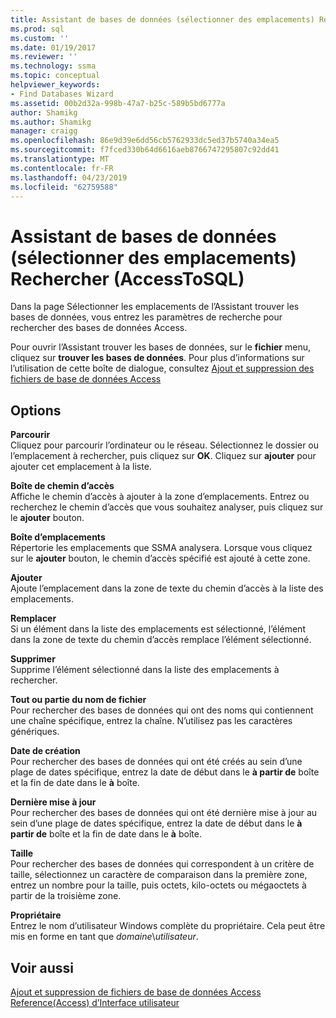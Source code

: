 ```yaml
---
title: Assistant de bases de données (sélectionner des emplacements) Rechercher (AccessToSQL) | Microsoft Docs
ms.prod: sql
ms.custom: ''
ms.date: 01/19/2017
ms.reviewer: ''
ms.technology: ssma
ms.topic: conceptual
helpviewer_keywords:
- Find Databases Wizard
ms.assetid: 00b2d32a-998b-47a7-b25c-589b5bd6777a
author: Shamikg
ms.author: Shamikg
manager: craigg
ms.openlocfilehash: 86e9d39e6dd56cb5762933dc5ed37b5740a34ea5
ms.sourcegitcommit: f7fced330b64d6616aeb8766747295807c92dd41
ms.translationtype: MT
ms.contentlocale: fr-FR
ms.lasthandoff: 04/23/2019
ms.locfileid: "62759588"
---
```

# <a name="find-databases-wizard-select-locations-accesstosql"></a>Assistant de bases de données (sélectionner des emplacements) Rechercher (AccessToSQL)
Dans la page Sélectionner les emplacements de l’Assistant trouver les bases de données, vous entrez les paramètres de recherche pour rechercher des bases de données Access.  
  
Pour ouvrir l’Assistant trouver les bases de données, sur le **fichier** menu, cliquez sur **trouver les bases de données**. Pour plus d’informations sur l’utilisation de cette boîte de dialogue, consultez [Ajout et suppression des fichiers de base de données Access](adding-and-removing-access-database-files-accesstosql.md)  
  
## <a name="options"></a>Options  
**Parcourir**  
Cliquez pour parcourir l’ordinateur ou le réseau. Sélectionnez le dossier ou l’emplacement à rechercher, puis cliquez sur **OK**. Cliquez sur **ajouter** pour ajouter cet emplacement à la liste.  
  
**Boîte de chemin d’accès**  
Affiche le chemin d’accès à ajouter à la zone d’emplacements. Entrez ou recherchez le chemin d’accès que vous souhaitez analyser, puis cliquez sur le **ajouter** bouton.  
  
**Boîte d’emplacements**  
Répertorie les emplacements que SSMA analysera. Lorsque vous cliquez sur le **ajouter** bouton, le chemin d’accès spécifié est ajouté à cette zone.  
  
**Ajouter**  
Ajoute l’emplacement dans la zone de texte du chemin d’accès à la liste des emplacements.  
  
**Remplacer**  
Si un élément dans la liste des emplacements est sélectionné, l’élément dans la zone de texte du chemin d’accès remplace l’élément sélectionné.  
  
**Supprimer**  
Supprime l’élément sélectionné dans la liste des emplacements à rechercher.  
  
**Tout ou partie du nom de fichier**  
Pour rechercher des bases de données qui ont des noms qui contiennent une chaîne spécifique, entrez la chaîne. N’utilisez pas les caractères génériques.  
  
**Date de création**  
Pour rechercher des bases de données qui ont été créés au sein d’une plage de dates spécifique, entrez la date de début dans le **à partir de** boîte et la fin de date dans le **à** boîte.  
  
**Dernière mise à jour**  
Pour rechercher des bases de données qui ont été dernière mise à jour au sein d’une plage de dates spécifique, entrez la date de début dans le **à partir de** boîte et la fin de date dans le **à** boîte.  
  
**Taille**  
Pour rechercher des bases de données qui correspondent à un critère de taille, sélectionnez un caractère de comparaison dans la première zone, entrez un nombre pour la taille, puis octets, kilo-octets ou mégaoctets à partir de la troisième zone.  
  
**Propriétaire**  
Entrez le nom d’utilisateur Windows complète du propriétaire. Cela peut être mis en forme en tant que *domaine*\\*utilisateur*.  
  
## <a name="see-also"></a>Voir aussi  
[Ajout et suppression de fichiers de base de données Access](adding-and-removing-access-database-files-accesstosql.md)  
[Reference(Access) d’Interface utilisateur](https://msdn.microsoft.com/af24c303-4a41-449b-9c86-d6558a97e839)  
  
